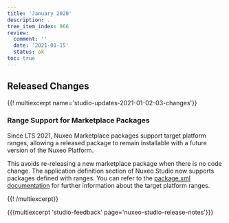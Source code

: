 ```yaml
---
title: 'January 2020'
description: .
tree_item_index: 966
review:
  comment: ''
  date: '2021-01-15'
  status: ok
toc: true
---
```


## Released Changes

{{! multiexcerpt name='studio-updates-2021-01-02-03-changes'}}

### Range Support for Marketplace Packages

Since LTS 2021, Nuxeo Marketplace packages support target platform ranges, allowing a released package to remain installable with a future version of the Nuxeo Platform.

This avoids re-releasing a new marketplace package when there is no code change. The application definition section of Nuxeo Studio now supports packages defined with ranges. You can refer to the [package.xml documentation](https://doc.nuxeo.com/nxdoc/next/package-manifest/) for further information about the target platform ranges.

{{! /multiexcerpt}}

{{{multiexcerpt 'studio-feedback' page='nuxeo-studio-release-notes'}}}
